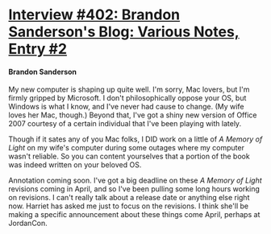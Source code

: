 # [Interview #402: Brandon Sanderson's Blog: Various Notes, Entry #2](https://www.theoryland.com/intvmain.php?i=402#2)

#### Brandon Sanderson

My new computer is shaping up quite well. I'm sorry, Mac lovers, but I'm firmly gripped by Microsoft. I don't philosophically oppose your OS, but Windows is what I know, and I've never had cause to change. (My wife loves her Mac, though.) Beyond that, I've got a shiny new version of Office 2007 courtesy of a certain individual that I've been playing with lately.

Though if it sates any of you Mac folks, I DID work on a little of
*A Memory of Light*
on my wife's computer during some outages where my computer wasn't reliable. So you can content yourselves that a portion of the book was indeed written on your beloved OS.

Annotation coming soon. I've got a big deadline on these
*A Memory of Light*
revisions coming in April, and so I've been pulling some long hours working on revisions. I can't really talk about a release date or anything else right now. Harriet has asked me just to focus on the revisions. I think she'll be making a specific announcement about these things come April, perhaps at JordanCon.

